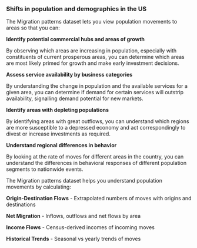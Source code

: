 ### Shifts in population and demographics in the US

The Migration patterns dataset lets you view population movements to areas so that you can:

**Identify potential commercial hubs and areas of growth**

By observing which areas are increasing in population, especially with constituents of current prosperous areas, you can determine which areas are most likely primed for growth and make early investment decisions.

**Assess service availability by business categories**

By understanding the change in population and the available services for a given area, you can determine if demand for certain services will outstrip availability, signalling demand potential for new markets.

**Identify areas with depleting populations**

By identifying areas with great outflows, you can understand which regions are more susceptible to a depressed economy and act correspondingly to divest or increase investments as required.

**Understand regional differences in behavior**

By looking at the rate of moves for different areas in the country, you can understand the differences in behavioral responses of different population segments to nationwide events.

The Migration patterns dataset helps you understand population movements by calculating:

**Origin-Destination Flows** - Extrapolated numbers of moves with origins and destinations

**Net Migration** - Inflows, outflows and net flows by area

**Income Flows** - Census-derived incomes of incoming moves

**Historical Trends** - Seasonal vs yearly trends of moves
